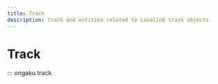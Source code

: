 ```yaml
---
title: Track
description: Track and entities related to Lavalink track objects.
---
```


# Track

::: ongaku.track